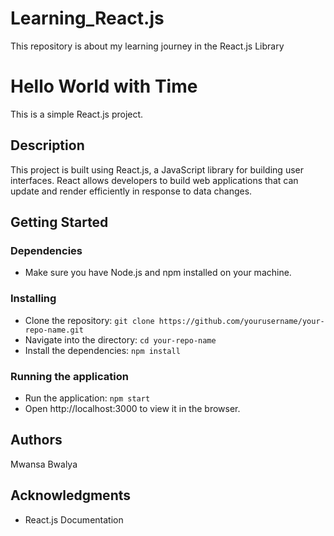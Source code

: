 # Learning_React.js
This repository is about my learning journey in the React.js Library

# Hello World with Time

This is a simple React.js project.

## Description

This project is built using React.js, a JavaScript library for building user interfaces. React allows developers to build web applications that can update and render efficiently in response to data changes.

## Getting Started

### Dependencies

* Make sure you have Node.js and npm installed on your machine.

### Installing

* Clone the repository: `git clone https://github.com/yourusername/your-repo-name.git`
* Navigate into the directory: `cd your-repo-name`
* Install the dependencies: `npm install`

### Running the application

* Run the application: `npm start`
* Open http://localhost:3000 to view it in the browser.

## Authors

Mwansa Bwalya

## Acknowledgments

* React.js Documentation
